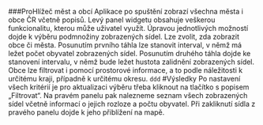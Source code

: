 ###ProHlížeč měst a obcí
Aplikace po spuštění zobrazí všechna města i obce ČR včetně popisů. Levý panel widgetu obsahuje veškerou funkcionalitu, kterou může uživatel využít. 
Úpravou jednotlivých možností dojde k výběru podmnožiny zobrazených sídel. Lze zvolit, zda zobrazit obce či města. Posunutím prvního táhla lze stanovit 
interval, v němž má ležet počet obyvatel zobrazených sídel. Posunutím druhého táhla dojde ke stanovení intervalu, v němž bude ležet hustota zalidnění 
zobrazených sídel. Obce lze filtrovat i pomocí prostorové informace, a to podle náležitosti k určitému kraji, případně k určitému okresu.
`ddd`
#Výsledky
Po nastavení všech kritérií je pro aktualizaci výběru třeba kliknout na tlačítko s popisem „Filtrovat“. Na pravém panelu pak nalezneme seznam všech zobrazených sídel 
včetně informací o jejich rozloze a počtu obyvatel.
Při zakliknutí sídla z pravého panelu dojde k jeho přiblížení na mapě.
